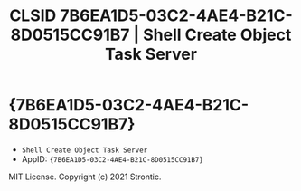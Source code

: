 ﻿---
title: "CLSID 7B6EA1D5-03C2-4AE4-B21C-8D0515CC91B7 | Shell Create Object Task Server"
excerpt: What is COM-Object CLSID 7B6EA1D5-03C2-4AE4-B21C-8D0515CC91B7?
---

# {7B6EA1D5-03C2-4AE4-B21C-8D0515CC91B7}

* `Shell Create Object Task Server`
* AppID: `{7B6EA1D5-03C2-4AE4-B21C-8D0515CC91B7}`

MIT License. Copyright (c) 2021 Strontic.


